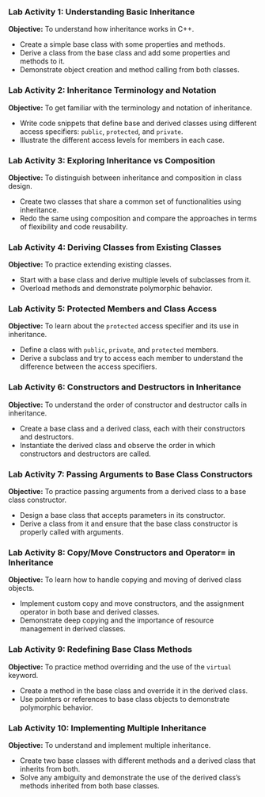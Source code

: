### Lab Activity 1: Understanding Basic Inheritance
**Objective:** To understand how inheritance works in C++.
- Create a simple base class with some properties and methods.
- Derive a class from the base class and add some properties and methods to it.
- Demonstrate object creation and method calling from both classes.

### Lab Activity 2: Inheritance Terminology and Notation
**Objective:** To get familiar with the terminology and notation of inheritance.
- Write code snippets that define base and derived classes using different access specifiers: `public`, `protected`, and `private`.
- Illustrate the different access levels for members in each case.

### Lab Activity 3: Exploring Inheritance vs Composition
**Objective:** To distinguish between inheritance and composition in class design.
- Create two classes that share a common set of functionalities using inheritance.
- Redo the same using composition and compare the approaches in terms of flexibility and code reusability.

### Lab Activity 4: Deriving Classes from Existing Classes
**Objective:** To practice extending existing classes.
- Start with a base class and derive multiple levels of subclasses from it.
- Overload methods and demonstrate polymorphic behavior.

### Lab Activity 5: Protected Members and Class Access
**Objective:** To learn about the `protected` access specifier and its use in inheritance.
- Define a class with `public`, `private`, and `protected` members.
- Derive a subclass and try to access each member to understand the difference between the access specifiers.

### Lab Activity 6: Constructors and Destructors in Inheritance
**Objective:** To understand the order of constructor and destructor calls in inheritance.
- Create a base class and a derived class, each with their constructors and destructors.
- Instantiate the derived class and observe the order in which constructors and destructors are called.

### Lab Activity 7: Passing Arguments to Base Class Constructors
**Objective:** To practice passing arguments from a derived class to a base class constructor.
- Design a base class that accepts parameters in its constructor.
- Derive a class from it and ensure that the base class constructor is properly called with arguments.

### Lab Activity 8: Copy/Move Constructors and Operator= in Inheritance
**Objective:** To learn how to handle copying and moving of derived class objects.
- Implement custom copy and move constructors, and the assignment operator in both base and derived classes.
- Demonstrate deep copying and the importance of resource management in derived classes.

### Lab Activity 9: Redefining Base Class Methods
**Objective:** To practice method overriding and the use of the `virtual` keyword.
- Create a method in the base class and override it in the derived class.
- Use pointers or references to base class objects to demonstrate polymorphic behavior.

### Lab Activity 10: Implementing Multiple Inheritance
**Objective:** To understand and implement multiple inheritance.
- Create two base classes with different methods and a derived class that inherits from both.
- Solve any ambiguity and demonstrate the use of the derived class’s methods inherited from both base classes.